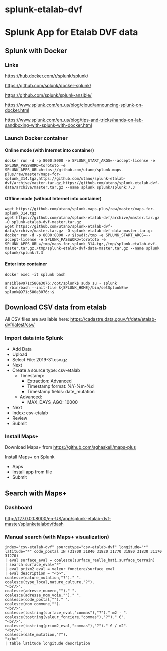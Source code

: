 # splunk-etalab-dvf

# Splunk App for Etalab DVF data

## Splunk with Docker
### Links
https://hub.docker.com/r/splunk/splunk/

https://github.com/splunk/docker-splunk/

https://github.com/splunk/splunk-ansible/

https://www.splunk.com/en_us/blog/cloud/announcing-splunk-on-docker.html

https://www.splunk.com/en_us/blog/tips-and-tricks/hands-on-lab-sandboxing-with-splunk-with-docker.html

### Launch Docker container
#### Online mode (with Internet into container)
```
docker run -d -p 8000:8000 -e SPLUNK_START_ARGS=--accept-license -e SPLUNK_PASSWORD=torototo -e SPLUNK_APPS_URL=https://github.com/utano/splunk-maps-plus/raw/master/maps-for-splunk_314.tgz,https://github.com/utano/splunk-etalab-dvf/archive/master.tar.gz,https://github.com/utano/splunk-etalab-dvf-data/archive/master.tar.gz --name splunk splunk/splunk:7.3
```

#### Offline mode (without Internet into container)
```
wget https://github.com/utano/splunk-maps-plus/raw/master/maps-for-splunk_314.tgz
wget https://github.com/utano/splunk-etalab-dvf/archive/master.tar.gz -O splunk-etalab-dvf-master.tar.gz
wget https://github.com/utano/splunk-etalab-dvf-data/archive/master.tar.gz -O splunk-etalab-dvf-data-master.tar.gz
docker run -d -p 8000:8000 -v $(pwd):/tmp -e SPLUNK_START_ARGS=--accept-license -e SPLUNK_PASSWORD=torototo -e SPLUNK_APPS_URL=/tmp/maps-for-splunk_314.tgz,/tmp/splunk-etalab-dvf-master.tar.gz,/tmp/splunk-etalab-dvf-data-master.tar.gz --name splunk splunk/splunk:7.3
```

#### Enter into container
```
docker exec -it splunk bash

ansible@971c580e3076:/opt/splunk$ sudo su - splunk
$ /bin/bash --init-file ${SPLUNK_HOME}/bin/setSplunkEnv
splunk@971c580e3076:~$ 
```

## Download CSV data from etalab

All CSV files are available here: https://cadastre.data.gouv.fr/data/etalab-dvf/latest/csv/

### Import data into Splunk

* Add Data
* Upload
* Select File: 2019-31.csv.gz
* Next
* Create a source type: csv-etalab
	* Timestamp:
		* Extraction: Advanced
		* Timestamp format: %Y-%m-%d
		* Timestamp fields: date_mutation
	* Advanced:
		* MAX_DAYS_AGO: 10000	
* Next
* Index: csv-etalab
* Review
* Submit


### Install Maps+

Download Maps+ from https://github.com/sghaskell/maps-plus

Install Maps+ on Splunk
* Apps
* Install app from file
* Submit


## Search with Maps+

### Dashboard

http://127.0.0.1:8000/en-US/app/splunk-etalab-dvf-master/splunketalabdvfdash

### Manual search (with Maps+ visualization)
```
index="csv-etalab-dvf" sourcetype="csv-etalab-dvf" longitude="*" latitude="*" code_postal IN (31700 31840 31820 31770 31880 31830 31170 31270)
| eval surface_eval = coalesce(surface_reelle_bati,surface_terrain) 
| search surface_eval="*"
| eval prixm2_eval = valeur_fonciere/surface_eval
| eval description = "<b>".
coalesce(nature_mutation,"?")." ".
coalesce(type_local,nature_culture,"?").
"<br/>".
coalesce(adresse_numero,"")." ".
coalesce(adresse_nom_voie,"")." ".
coalesce(code_postal,"")." ".
coalesce(nom_commune,"").
"<br/>".
coalesce(tostring(surface_eval,"commas"),"?")." m2 - ".
coalesce(tostring(valeur_fonciere,"commas"),"?")." €".
"<br/>".
coalesce(tostring(prixm2_eval,"commas"),"?")." € / m2".
"<br/>".
coalesce(date_mutation,"?").
"</b>"
| table latitude longitude description
```
